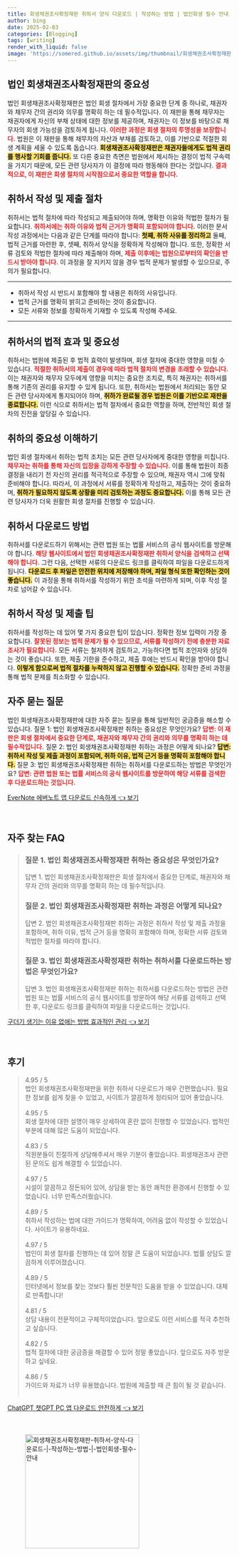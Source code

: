 ```yaml
---
title: 회생채권조사확정재판 취하서 양식 다운로드 | 작성하는 방법 | 법인회생 필수 안내
author: bing
date: 2025-02-03
categories: [Blogging]
tags: [writing]
render_with_liquid: false
image: 'https://somered.github.io/assets/img/thumbnail/회생채권조사확정재판-취하서-양식-다운로드-|-작성하는-방법-|-법인회생-필수-안내.webp'
---
```



<h2 id='법인회생채권조사확정재판의중요성'>법인 회생채권조사확정재판의 중요성</h2>

<p>법인 회생채권조사확정재판은 법인 회생 절차에서 가장 중요한 단계 중 하나로, 채권자와 채무자 간의 권리와 의무를 명확히 하는 데 필수적입니다. 이 재판을 통해 채무자는 채권자에게 자신의 부채 상태에 대한 정보를 제공하며, 채권자는 이 정보를 바탕으로 채무자의 회생 가능성을 검토하게 됩니다. <b><span style="color: #ee2323;">이러한 과정은 회생 절차의 투명성을 보장합니다.</span></b> 법원은 이 재판을 통해 채무자의 자산과 부채를 검토하고, 이를 기반으로 적절한 회생 계획을 세울 수 있도록 돕습니다. <b><span style="background-color: #ffe066;">회생채권조사확정재판은 채권자들에게도 법적 권리를 행사할 기회를 줍니다.</span></b> 또 다른 중요한 측면은 법원에서 제시하는 결정이 법적 구속력을 가지기 때문에, 모든 관련 당사자가 이 결정에 따라 행동해야 한다는 것입니다. <b><span style="color: #ee2323;">결과적으로, 이 재판은 회생 절차의 시작점으로서 중요한 역할을 합니다.</span></b></p>

<h2 id='취하서작성및제출절차'>취하서 작성 및 제출 절차</h2>

<p>취하서는 법적 절차에 따라 작성되고 제출되어야 하며, 명확한 이유와 적법한 절차가 필요합니다. <b><span style="color: #ee2323;">취하서에는 취하 이유와 법적 근거가 명확히 포함되어야 합니다.</span></b> 이러한 문서 작성 과정에서는 다음과 같은 단계를 따라야 합니다: <b><span style="background-color: #ffe066;">첫째, 취하 사유를 정리하고</span></b> 둘째, 법적 근거를 마련한 후, 셋째, 취하서 양식을 정확하게 작성해야 합니다. 또한, 정확한 서류 검토와 적법한 절차에 따라 제출해야 하며, <b><span style="color: #ee2323;">제출 이후에는 법원으로부터의 확인을 반드시 받아야 합니다.</span></b> 이 과정을 잘 지키지 않을 경우 법적 문제가 발생할 수 있으므로, 주의가 필요합니다.</p>

<hr />

<ul>
    <li>취하서 작성 시 반드시 포함해야 할 내용은 취하의 사유입니다.</li>
    <li>법적 근거를 명확히 밝히고 준비하는 것이 중요합니다.</li>
    <li>모든 서류와 정보를 정확하게 기재할 수 있도록 작성해 주세요.</li>
</ul>

<hr />

<h2 id='취하서의법적효과'>취하서의 법적 효과 및 중요성</h2>

<p>취하서는 법원에 제출된 후 법적 효력이 발생하며, 회생 절차에 중대한 영향을 미칠 수 있습니다. <b><span style="color: #ee2323;">적절한 취하서의 제출이 경우에 따라 법적 절차의 변경을 초래할 수 있습니다.</span></b> 이는 채권자와 채무자 모두에게 영향을 미치는 중요한 조치로, 특히 채권자는 취하서를 통해 기존의 권리를 유지할 수 있게 됩니다. 또한, 취하서는 법원에서 처리되는 동안 모든 관련 당사자에게 통지되어야 하며, <b><span style="background-color: #ffe066;">취하가 완료될 경우 법원은 이를 기반으로 재판을 종료합니다.</span></b> 이런 식으로 취하서는 법적 절차에서 중요한 역할을 하며, 전반적인 회생 절차의 진전을 앞당길 수 있습니다.</p>

<h2 id='취하의중요성이해하기'>취하의 중요성 이해하기</h2>

<p>법인 회생 절차에서 취하는 법적 조치는 모든 관련 당사자에게 중대한 영향을 미칩니다. <b><span style="color: #ee2323;">채무자는 취하를 통해 자신의 입장을 강하게 주장할 수 있습니다.</span></b> 이를 통해 법원이 최종 결정을 내리기 전 자신의 권리를 적극적으로 주장할 수 있으며, 채권자 역시 그에 맞춰 준비해야 합니다. 따라서, 이 과정에서 서류를 정확하게 작성하고, 제출하는 것이 중요하며, <b><span style="background-color: #ffe066;">취하가 필요하지 않도록 상황을 미리 검토하는 과정도 중요합니다.</span></b> 이를 통해 모든 관련 당사자가 더욱 원활한 회생 절차를 진행할 수 있습니다.</p>

<h2 id='취하서다운로드방법'>취하서 다운로드 방법</h2>

<p>취하서를 다운로드하기 위해서는 관련 법원 또는 법률 서비스의 공식 웹사이트를 방문해야 합니다. <b><span style="color: #ee2323;">해당 웹사이트에서 법인 회생채권조사확정재판 취하서 양식을 검색하고 선택해야 합니다.</span></b> 그런 다음, 선택한 서류의 다운로드 링크를 클릭하여 파일을 다운로드하게 됩니다. <b><span style="background-color: #ffe066;">다운로드 후 파일은 안전한 위치에 저장해야 하며, 파일 형식 또한 확인하는 것이 좋습니다.</span></b> 이 과정을 통해 취하서를 작성하기 위한 초석을 마련하게 되며, 이후 작성 절차로 넘어갈 수 있습니다.</p>

<h2 id='취하서작성및제출팁'>취하서 작성 및 제출 팁</h2>

<p>취하서를 작성하는 데 있어 몇 가지 중요한 팁이 있습니다. 정확한 정보 입력이 가장 중요합니다. <b><span style="color: #ee2323;">잘못된 정보는 법적 문제가 될 수 있으므로, 서류를 작성하기 전에 충분한 자료 조사가 필요합니다.</span></b> 모든 서류는 철저하게 검토하고, 가능하다면 법적 조언자와 상담하는 것이 좋습니다. 또한, 제출 기한을 준수하고, 제출 후에는 반드시 확인을 받아야 합니다. <b><span style="background-color: #ffe066;">이렇게 함으로써 법적 절차를 누락하지 않고 진행할 수 있습니다.</span></b> 정확한 준비 과정을 통해 법적 문제를 최소화할 수 있습니다.</p>

<h2 id='자주묻는질문'>자주 묻는 질문</h2>

<p>법인 회생채권조사확정재판에 대한 자주 묻는 질문을 통해 일반적인 궁금증을 해소할 수 있습니다. 질문 1: 법인 회생채권조사확정재판 취하는 중요성은 무엇인가요? <b><span style="color: #ee2323;">답변: 이 재판은 회생 절차에서 중요한 단계로, 채권자와 채무자 간의 권리와 의무를 명확히 하는 데 필수적입니다.</span></b> 질문 2: 법인 회생채권조사확정재판 취하는 과정은 어떻게 되나요? <b><span style="background-color: #ffe066;">답변: 취하서 작성 및 제출 과정이 포함되며, 취하 이유, 법적 근거 등을 명확히 포함해야 합니다.</span></b> 질문 3: 법인 회생채권조사확정재판 취하는 취하서를 다운로드하는 방법은 무엇인가요? <b><span style="color: #ee2323;">답변: 관련 법원 또는 법률 서비스의 공식 웹사이트를 방문하여 해당 서류를 검색한 후 다운로드하는 것입니다.</span></b></p>


<p><a class="click-button" title="EverNote 에버노트 앱 다운로드 신속하게" href="https://somered.github.io/posts/EverNote-%EC%97%90%EB%B2%84%EB%85%B8%ED%8A%B8-%EC%95%B1-%EB%8B%A4%EC%9A%B4%EB%A1%9C%EB%93%9C-%EC%8B%A0%EC%86%8D%ED%95%98%EA%B2%8C/" rel="dofollow">EverNote 에버노트 앱 다운로드 신속하게 👈 보기</a></p><br>
<h2 id='자주_찾는_FAQ'>자주 찾는 FAQ</h2>
<div itemscope="" itemtype="https://schema.org/FAQPage"> 
<blockquote> 
<div itemscope="" itemprop="mainEntity" itemtype="https://schema.org/Question"> 
<h3 itemprop="name">질문 1. 법인 회생채권조사확정재판 취하는 중요성은 무엇인가요?</h3> 
<div itemscope="" itemprop="acceptedAnswer" itemtype="https://schema.org/Answer"> 
<span itemprop="text"> 
<p>답변 1. 법인 회생채권조사확정재판은 회생 절차에서 중요한 단계로, 채권자와 채무자 간의 권리와 의무를 명확히 하는 데 필수적입니다.</p> 
</span> 
</div> 
</div> 

<div itemscope="" itemprop="mainEntity" itemtype="https://schema.org/Question"> 
<h3 itemprop="name">질문 2. 법인 회생채권조사확정재판 취하는 과정은 어떻게 되나요?</h3> 
<div itemscope="" itemprop="acceptedAnswer" itemtype="https://schema.org/Answer"> 
<span itemprop="text"> 
<p>답변 2. 법인 회생채권조사확정재판 취하는 과정은 취하서 작성 및 제출 과정을 포함하며, 취하 이유, 법적 근거 등을 명확히 포함해야 하며, 정확한 서류 검토와 적법한 절차를 따라야 합니다.</p> 
</span> 
</div> 
</div> 

<div itemscope="" itemprop="mainEntity" itemtype="https://schema.org/Question"> 
<h3 itemprop="name">질문 3. 법인 회생채권조사확정재판 취하는 취하서를 다운로드하는 방법은 무엇인가요?</h3> 
<div itemscope="" itemprop="acceptedAnswer" itemtype="https://schema.org/Answer"> 
<span itemprop="text"> 
<p>답변 3. 법인 회생채권조사확정재판 취하는 취하서를 다운로드하는 방법은 관련 법원 또는 법률 서비스의 공식 웹사이트를 방문하여 해당 서류를 검색하고 선택한 후, 다운로드 링크를 클릭하여 파일을 다운로드하는 것입니다.</p> 
</span> 
</div> 
</div> 
</blockquote> 
</div>
<p><a class="click-button" title="구더기 생기는 이유 없애는 방법 효과적인 관리" href="https://somered.github.io/posts/%EA%B5%AC%EB%8D%94%EA%B8%B0-%EC%83%9D%EA%B8%B0%EB%8A%94-%EC%9D%B4%EC%9C%A0-%EC%97%86%EC%95%A0%EB%8A%94-%EB%B0%A9%EB%B2%95-%ED%9A%A8%EA%B3%BC%EC%A0%81%EC%9D%B8-%EA%B4%80%EB%A6%AC/" rel="dofollow">구더기 생기는 이유 없애는 방법 효과적인 관리 👈 보기</a></p><br>
<h2 id='후기'>후기</h2>
<div itemscope itemtype="https://schema.org/Product">
  <blockquote>
  <div itemprop="review" itemscope itemtype="https://schema.org/Review">
      <div itemprop="reviewRating" itemscope itemtype="https://schema.org/Rating"> <span itemprop="ratingValue">4.95</span> / <span itemprop="bestRating">5</span> </div>
      <span itemprop="reviewBody">법인 회생채권조사확정재판을 위한 취하서 다운로드가 매우 간편했습니다. 필요한 정보를 쉽게 찾을 수 있었고, 사이트가 깔끔하게 정리되어 있어 좋았습니다.</span>
  </div>
  <br>
  <div itemprop="review" itemscope itemtype="https://schema.org/Review">
      <div itemprop="reviewRating" itemscope itemtype="https://schema.org/Rating"> <span itemprop="ratingValue">4.95</span> / <span itemprop="bestRating">5</span> </div>
      <span itemprop="reviewBody">회생 절차에 대한 설명이 매우 상세하여 혼란 없이 진행할 수 있었습니다. 법적인 부분에 대해 많은 도움이 되었습니다.</span>
  </div>
  <br>
  <div itemprop="review" itemscope itemtype="https://schema.org/Review">
      <div itemprop="reviewRating" itemscope itemtype="https://schema.org/Rating"> <span itemprop="ratingValue">4.83</span> / <span itemprop="bestRating">5</span> </div>
      <span itemprop="reviewBody">직원분들이 친절하게 상담해주셔서 매우 기분이 좋았습니다. 회생채권조사 관련된 문의도 쉽게 해결할 수 있었습니다.</span>
  </div>
  <br>
  <div itemprop="review" itemscope itemtype="https://schema.org/Review">
      <div itemprop="reviewRating" itemscope itemtype="https://schema.org/Rating"> <span itemprop="ratingValue">4.97</span> / <span itemprop="bestRating">5</span> </div>
      <span itemprop="reviewBody">시설이 깔끔하고 정돈되어 있어, 상담을 받는 동안 쾌적한 환경에서 진행할 수 있었습니다. 너무 만족스러웠습니다.</span>
  </div>
  <br>
  <div itemprop="review" itemscope itemtype="https://schema.org/Review">
      <div itemprop="reviewRating" itemscope itemtype="https://schema.org/Rating"> <span itemprop="ratingValue">4.89</span> / <span itemprop="bestRating">5</span> </div>
      <span itemprop="reviewBody">취하서 작성하는 법에 대한 가이드가 명확하여, 어려움 없이 작성할 수 있었습니다. 사이트가 유용하네요.</span>
  </div>
  <br>
  <div itemprop="review" itemscope itemtype="https://schema.org/Review">
      <div itemprop="reviewRating" itemscope itemtype="https://schema.org/Rating"> <span itemprop="ratingValue">4.97</span> / <span itemprop="bestRating">5</span> </div>
      <span itemprop="reviewBody">법인이 회생 절차를 진행하는 데 있어 정말 큰 도움이 되었습니다. 법률 상담도 깔끔하게 이루어졌습니다.</span>
  </div>
  <br>
  <div itemprop="review" itemscope itemtype="https://schema.org/Review">
      <div itemprop="reviewRating" itemscope itemtype="https://schema.org/Rating"> <span itemprop="ratingValue">4.89</span> / <span itemprop="bestRating">5</span> </div>
      <span itemprop="reviewBody">인터넷에서 정보를 찾는 것보다 훨씬 전문적인 도움을 받을 수 있었습니다. 대체로 만족합니다!</span>
  </div>
  <br>
  <div itemprop="review" itemscope itemtype="https://schema.org/Review">
      <div itemprop="reviewRating" itemscope itemtype="https://schema.org/Rating"> <span itemprop="ratingValue">4.81</span> / <span itemprop="bestRating">5</span> </div>
      <span itemprop="reviewBody">상담 내용이 전문적이고 구체적이었습니다. 앞으로도 이런 서비스를 적극 추천하고 싶습니다.</span>
  </div>
  <br>
  <div itemprop="review" itemscope itemtype="https://schema.org/Review">
      <div itemprop="reviewRating" itemscope itemtype="https://schema.org/Rating"> <span itemprop="ratingValue">4.82</span> / <span itemprop="bestRating">5</span> </div>
      <span itemprop="reviewBody">법적 절차에 대한 궁금증을 해결할 수 있어 정말 좋았습니다. 앞으로도 자주 방문하고 싶네요.</span>
  </div>
  <br>
  <div itemprop="review" itemscope itemtype="https://schema.org/Review">
      <div itemprop="reviewRating" itemscope itemtype="https://schema.org/Rating"> <span itemprop="ratingValue">4.86</span> / <span itemprop="bestRating">5</span> </div>
      <span itemprop="reviewBody">가이드와 자료가 너무 유용했습니다. 법원에 제출할 때 큰 힘이 될 것 같습니다.</span>
  </div>
  <br>
  </blockquote>
</div>
<p><a class="click-button" title="ChatGPT 챗GPT PC 앱 다운로드 안전하게" href="https://somered.github.io/posts/ChatGPT-%EC%B1%97GPT-PC-%EC%95%B1-%EB%8B%A4%EC%9A%B4%EB%A1%9C%EB%93%9C-%EC%95%88%EC%A0%84%ED%95%98%EA%B2%8C/" rel="dofollow">ChatGPT 챗GPT PC 앱 다운로드 안전하게 👈 보기</a></p><br>
<figure class="image"><img src="https://somered.github.io/assets/img/thumbnail/회생채권조사확정재판-취하서-양식-다운로드-|-작성하는-방법-|-법인회생-필수-안내.webp" alt="회생채권조사확정재판-취하서-양식-다운로드-|-작성하는-방법-|-법인회생-필수-안내" width="256" height="256"></figure>
